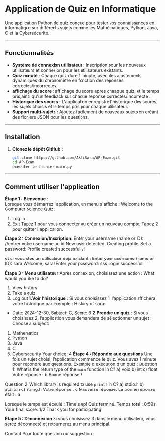 # Application de Quiz en Informatique

Une application Python de quiz conçue pour tester vos connaissances en informatique sur différents sujets comme les Mathématiques, Python, Java, C et la Cybersécurité.

---

## Fonctionnalités

- **Système de connexion utilisateur** : Inscription pour les nouveaux utilisateurs et connexion pour les utilisateurs existants.
- **Quiz minuté** : Chaque quiz dure 1 minute, avec des ajustements dynamiques du chronomètre en fonction des réponses correctes/incorrectes.
- **affichage du score** : affichage du score apres chaaque quiz, et le temps pris,ainsi qu'un feedback sur chaque reponse correctes/incorrecte .
- **Historique des scores** : L'application enregistre l'historique des scores, les sujets choisis et le temps pris pour chaque utilisateur.
- **Support multi-sujets** : Ajoutez facilement de nouveaux sujets en créant des fichiers JSON pour les questions.

---

## Installation

1. **Clonez le dépôt GitHub** :
   ```bash
   git clone https://github.com/AkliSara/AP-Exam.git
   cd AP-Exam
   executer le fichier main.py

---
## Comment utiliser l'application 
**Étape 1 : Bienvenue** :  
Lorsque vous démarrez l’application, un menu s'affiche :
Welcome to the Computer Science Quiz!
1. Log in
2. Exit
Tapez 1 pour vous connecter ou créer un nouveau compte.
Tapez 2 pour quitter l'application.

**Étape 2 : Connexion/Inscription**:
Enter your username (name or ID): 
//entrer votre username ou id
New user detected. Creating profile.
Set a password: 
Profile created successfully!

et si vous etes un utilisateur deja existant :
Enter your username (name or ID): sara
Welcome, sara!
Enter your password: sss
Login successful!

**Étape 3 : Menu utilisateur**
Après connexion, choisissez une action :
What would you like to do?
1. View history
2. Take a quiz
3. Log out
**1.Voir l’historique** : Si vous choisissez 1, l’application affichera votre historique par exemple :
History of sara:
- Date: 2024-12-30, Subject: C, Score: 6
**2.Prendre un quiz** : Si vous choisissez 2, l’application vous demandera de sélectionner un sujet :
  Choose a subject:
1. Mathematics
2. Python
3. Java
4. C
5. Cybersecurity
Your choice: 4
**Étape 4 : Répondre aux questions**
Une fois un sujet choisi, l’application commence le quiz. Vous avez 1 minute pour répondre aux questions.
Exemple d'exécution d’un quiz :
Question 1: What is the return type of the `main` function in C?
a) void
b) int
c) float
Votre réponse : b
Bonne réponse !

Question 2: Which library is required to use `printf` in C?
a) stdio.h
b) stdlib.h
c) string.h
Votre réponse : c
Mauvaise réponse. La bonne réponse était : a


Lorsque le temps est écoulé :
Time's up!
Quiz terminé. Temps total : 0:59s
Your final score: 1/2
Thank you for participating!

**Étape 5 : Déconnexion**
Si vous choisissez 3 dans le menu utilisateur, vous serez déconnecté et retournerez au menu principal.

Contact
Pour toute question ou suggestion :












